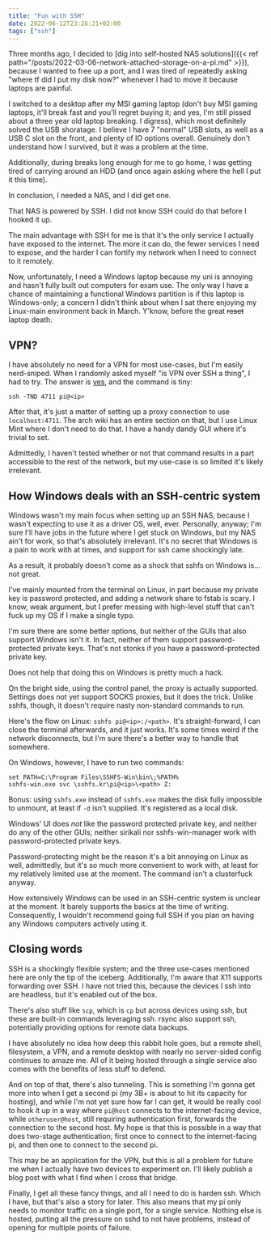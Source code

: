 ```yaml
---
title: "Fun with SSH"
date: 2022-06-12T23:26:21+02:00
tags: ["ssh"]
---
```


Three months ago, I decided to [dig into self-hosted NAS solutions]({{< ref path="/posts/2022-03-06-network-attached-storage-on-a-pi.md" >}}), because I wanted to free up a port, and I was tired of repeatedly asking "where tf did I put my disk now?" whenever I had to move it because laptops are painful.

I switched to a desktop after my MSI gaming laptop (don't buy MSI gaming laptops, it'll break fast and you'll regret buying it; and yes, I'm still pissed about a three year old laptop breaking. I digress), which most definitely solved the USB shoratage. I believe I have 7 "normal" USB slots, as well as a USB C slot on the front, and plenty of IO options overall. Genuinely don't understand how I survived, but it was a problem at the time.

Additionally, during breaks long enough for me to go home, I was getting tired of carrying around an HDD (and once again asking where the hell I put it this time).

In conclusion, I needed a NAS, and I did get one.

That NAS is powered by SSH. I did not know SSH could do that before I hooked it up. 

The main advantage with SSH for me is that it's the only service I actually have exposed to the internet. The more it can do, the fewer services I need to expose, and the harder I can fortify my network when I need to connect to it remotely.

Now, unfortunately, I need a Windows laptop because my uni is annoying and hasn't fully built out computers for exam use. The only way I have a chance of maintaining a functional Windows partition is if this laptop is Windows-only; a concern I didn't think about when I sat there enjoying my Linux-main environment back in March. Y'know, before the great ~~reset~~ laptop death.

## VPN?

I have absolutely no need for a VPN for most use-cases, but I'm easily nerd-sniped. When I randomly asked myself "is VPN over SSH a thing", I had to try. The answer is [yes](https://wiki.archlinux.org/title/VPN_over_SSH), and the command is tiny:

```
ssh -TND 4711 pi@<ip>
```

After that, it's just a matter of setting up a proxy connection to use `localhost:4711`. The arch wiki has an entire section on that, but I use Linux Mint where I don't need to do that. I have a handy dandy GUI where it's trivial to set. 

Admittedly, I haven't tested whether or not that command results in a part accessible to the rest of the network, but my use-case is so limited it's likely irrelevant. 

## How Windows deals with an SSH-centric system

Windows wasn't my main focus when setting up an SSH NAS, because I wasn't expecting to use it as a driver OS, well, ever. Personally, anyway; I'm sure I'll have jobs in the future where I get stuck on Windows, but my NAS ain't for work, so that's absolutely irrelevant. It's no secret that Windows is a pain to work with at times, and support for ssh came shockingly late.

As a result, it probably doesn't come as a shock that sshfs on Windows is... not great.

I've mainly mounted from the terminal on Linux, in part because my private key is password protected, and adding a network share to fstab is scary. I know, weak argument, but I prefer messing with high-level stuff that can't fuck up my OS if I make a single typo.

I'm sure there are some better options, but neither of the GUIs that also support Windows isn't it. In fact, neither of them support password-protected private keys. That's not stonks if you have a password-protected private key.

Does not help that doing this on Windows is pretty much a hack.

On the bright side, using the control panel, the proxy is actually supported. Settings does not yet support SOCKS proxies, but it does the trick. Unlike sshfs, though, it doesn't require nasty non-standard commands to run.

Here's the flow on Linux: `sshfs pi@<ip>:/<path>`. It's straight-forward, I can close the terminal afterwards, and it just works. It's some times weird if the network disconnects, but I'm sure there's a better way to handle that somewhere.

On Windows, however, I have to run two commands:
```
set PATH=C:\Program Files\SSHFS-Win\bin\;%PATH%
sshfs-win.exe svc \sshfs.kr\pi@<ip>\<path> Z:
```

Bonus: using `sshfs.exe` instead of `sshfs.exe` makes the disk fully impossible to unmount, at least if `-d` isn't supplied. It's registered as a local disk. 

Windows' UI does _not_ like the password protected private key, and neither do any of the other GUIs; neither sirikali nor sshfs-win-manager work with password-protected private keys.

Password-protecting might be the reason it's a bit annoying on Linux as well, admittedly, but it's so much more convenient to work with, at least for my relatively limited use at the moment. The command isn't a clusterfuck anyway.

How extensively Windows can be used in an SSH-centric system is unclear at the moment. It barely supports the basics at the time of writing. Consequently, I wouldn't recommend going full SSH if you plan on having any Windows computers actively using it.

## Closing words

SSH is a shockingly flexible system; and the three use-cases mentioned here are only the tip of the iceberg. Additionally, I'm aware that X11 supports forwarding over SSH. I have not tried this, because the devices I ssh into are headless, but it's enabled out of the box.

There's also stuff like `scp`, which is `cp` but across devices using ssh, but these are built-in commands leveraging ssh. rsync also support ssh, potentially providing options for remote data backups.

I have absolutely no idea how deep this rabbit hole goes, but a remote shell, filesystem, a VPN, and a remote desktop with nearly no server-sided config continues to amaze me. All of it being hosted through a single service also comes with the benefits of less stuff to defend.

And on top of that, there's also tunneling. This is something I'm gonna get more into when I get a second pi (my 3B+ is about to hit its capacity for hosting), and while I'm not yet sure how far I can get, it would be really cool to hook it up in a way where `pi@host` connects to the internet-facing device, while `otheruser@host`, still requiring authentication first, forwards the connection to the second host. My hope is that this is possible in a way that does two-stage authentication; first once to connect to the internet-facing pi, and then one to connect to the second pi.

This may be an application for the VPN, but this is all a problem for future me when I actually have two devices to experiment on. I'll likely publish a blog post with what I find when I cross that bridge.

Finally, I get all these fancy things, and all I need to do is harden ssh. Which I have, but that's also a story for later. This also means that my pi only needs to monitor traffic on a single port, for a single service. Nothing else is hosted, putting all the pressure on sshd to not have problems, instead of opening for multiple points of failure.
